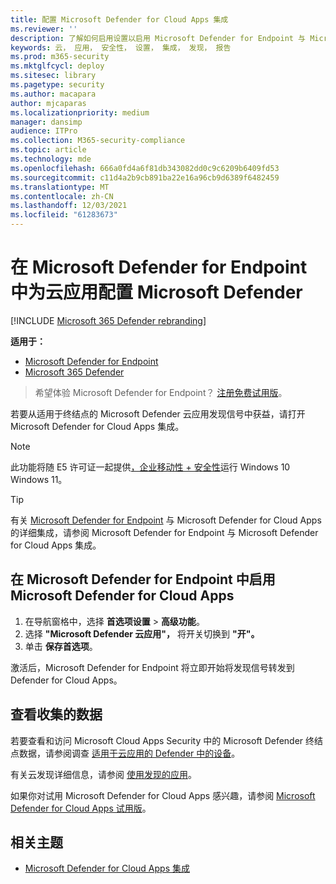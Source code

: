 ```yaml
---
title: 配置 Microsoft Defender for Cloud Apps 集成
ms.reviewer: ''
description: 了解如何启用设置以启用 Microsoft Defender for Endpoint 与 Microsoft Defender for Cloud Apps 集成。
keywords: 云， 应用， 安全性， 设置， 集成， 发现， 报告
ms.prod: m365-security
ms.mktglfcycl: deploy
ms.sitesec: library
ms.pagetype: security
ms.author: macapara
author: mjcaparas
ms.localizationpriority: medium
manager: dansimp
audience: ITPro
ms.collection: M365-security-compliance
ms.topic: article
ms.technology: mde
ms.openlocfilehash: 666a0fd4a6f81db343082dd0c9c6209b6409fd53
ms.sourcegitcommit: c11d4a2b9cb891ba22e16a96cb9d6389f6482459
ms.translationtype: MT
ms.contentlocale: zh-CN
ms.lasthandoff: 12/03/2021
ms.locfileid: "61283673"
---
```

# <a name="configure-microsoft-defender-for-cloud-apps-in-microsoft-defender-for-endpoint"></a>在 Microsoft Defender for Endpoint 中为云应用配置 Microsoft Defender

[!INCLUDE [Microsoft 365 Defender rebranding](../../includes/microsoft-defender.md)]

**适用于：**
- [Microsoft Defender for Endpoint](https://go.microsoft.com/fwlink/p/?linkid=2154037)
- [Microsoft 365 Defender](https://go.microsoft.com/fwlink/?linkid=2118804)

> 希望体验 Microsoft Defender for Endpoint？ [注册免费试用版](https://signup.microsoft.com/create-account/signup?products=7f379fee-c4f9-4278-b0a1-e4c8c2fcdf7e&ru=https://aka.ms/MDEp2OpenTrial?ocid=docs-wdatp-exposedapis-abovefoldlink)。

若要从适用于终结点的 Microsoft Defender 云应用发现信号中获益，请打开 Microsoft Defender for Cloud Apps 集成。

> [!NOTE]
> 此功能将随 E5 许可证一起提供[，企业移动性 + 安全性](https://www.microsoft.com/cloud-platform/enterprise-mobility-security)运行 Windows 10 Windows 11。

> [!TIP]
> 有关 [Microsoft Defender for Endpoint](/cloud-app-security/mde-integration) 与 Microsoft Defender for Cloud Apps 的详细集成，请参阅 Microsoft Defender for Endpoint 与 Microsoft Defender for Cloud Apps 集成。

## <a name="enable-microsoft-defender-for-cloud-apps-in-microsoft-defender-for-endpoint"></a>在 Microsoft Defender for Endpoint 中启用 Microsoft Defender for Cloud Apps

1. 在导航窗格中，选择 **首选项设置** \> **高级功能**。
2. 选择 **"Microsoft Defender 云应用"，** 将开关切换到 **"开"。**
3. 单击 **保存首选项**。

激活后，Microsoft Defender for Endpoint 将立即开始将发现信号转发到 Defender for Cloud Apps。

## <a name="view-the-data-collected"></a>查看收集的数据

若要查看和访问 Microsoft Cloud Apps Security 中的 Microsoft Defender 终结点数据，请参阅调查 [适用于云应用的 Defender 中的设备](/cloud-app-security/mde-integration#investigate-devices-in-cloud-app-security)。

有关云发现详细信息，请参阅 [使用发现的应用](/cloud-app-security/discovered-apps)。

如果你对试用 Microsoft Defender for Cloud Apps 感兴趣，请参阅 [Microsoft Defender for Cloud Apps 试用版](https://signup.microsoft.com/Signup?OfferId=757c4c34-d589-46e4-9579-120bba5c92ed&ali=1)。

## <a name="related-topic"></a>相关主题

- [Microsoft Defender for Cloud Apps 集成](microsoft-cloud-app-security-integration.md)
